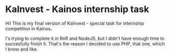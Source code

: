 # KaInvest - Kainos internship task

Hi! This is my final version of KaInvest - special task for internship competition in Kainos.

I's trying to complete it in RoR and NodeJS, but I didn't have enough time to succesfully finish it. That's the reason I decided to use PHP, that one, which I know and like.